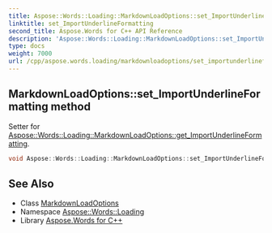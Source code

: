 ```yaml
---
title: Aspose::Words::Loading::MarkdownLoadOptions::set_ImportUnderlineFormatting method
linktitle: set_ImportUnderlineFormatting
second_title: Aspose.Words for C++ API Reference
description: 'Aspose::Words::Loading::MarkdownLoadOptions::set_ImportUnderlineFormatting method. Setter for Aspose::Words::Loading::MarkdownLoadOptions::get_ImportUnderlineFormatting in C++.'
type: docs
weight: 7000
url: /cpp/aspose.words.loading/markdownloadoptions/set_importunderlineformatting/
---
```

## MarkdownLoadOptions::set_ImportUnderlineFormatting method


Setter for [Aspose::Words::Loading::MarkdownLoadOptions::get_ImportUnderlineFormatting](../get_importunderlineformatting/).

```cpp
void Aspose::Words::Loading::MarkdownLoadOptions::set_ImportUnderlineFormatting(bool value)
```

## See Also

* Class [MarkdownLoadOptions](../)
* Namespace [Aspose::Words::Loading](../../)
* Library [Aspose.Words for C++](../../../)
